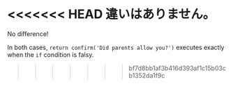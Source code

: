 <<<<<<< HEAD
違いはありません。
=======
No difference!

In both cases, `return confirm('Did parents allow you?')` executes exactly when the `if` condition is falsy.
>>>>>>> bf7d8bb1af3b416d393af1c15b03cb1352da1f9c

